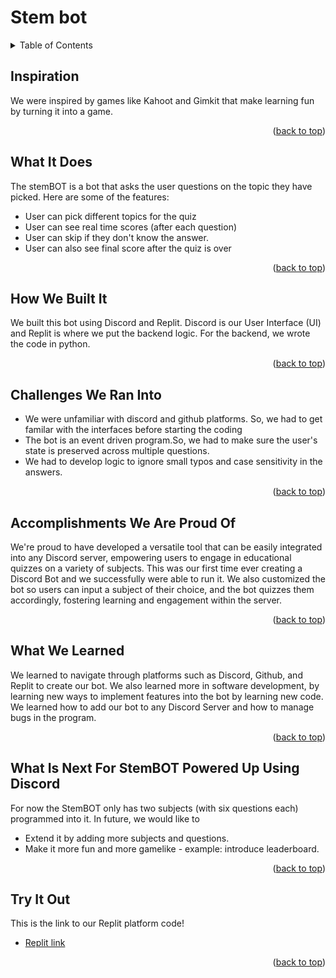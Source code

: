 # Stem bot
<a name="readme-top"></a>

<!-- TABLE OF CONTENTS -->
<details>
  <summary>Table of Contents</summary>
  <ol>
    <li>
      <a href="#inspiration">Inspiration</a>
    </li>
    <li>
      <a href="#what-it-does">What It Does</a>
    </li>
    <li><a href="#how-we-built-it">How We Built It</a></li>
    <li><a href="#challenges-we-ran-into">Challenges We Ran Into</a></li>
    <li><a href="#accomplishments-we-are-proud-of">Accomplishments We Are Proud Of</a></li>
    <li><a href="#what-we-learned">What We Learned</a></li>
    <li><a href="#what-is-next-for-stembot-powered-up-using-discord">What Is Next For StemBOT Powered Up Using Discord</a></li>
    <li><a href="#try-it-out">Try It Out</a></li>
  </ol>
</details>



<!-- INSPIRATION -->
## Inspiration

We were inspired by games like Kahoot and Gimkit that make learning fun by turning it into a game.

<p align="right">(<a href="#readme-top">back to top</a>)</p>



<!-- WHAT IT DOES -->
## What It Does

The stemBOT is a bot that asks the user questions on the topic they have picked. Here are some of the features:
* User can pick different topics for the quiz
* User can see real time scores (after each question)
* User can skip if they don't know the answer.
* User can also see final score after the quiz is over

<p align="right">(<a href="#readme-top">back to top</a>)</p>



<!-- HOW WE BUILT IT -->
## How We Built It

We built this bot using Discord and Replit. Discord is our User Interface (UI) and Replit is where we put the backend logic. For the backend, we wrote the code in python.

<p align="right">(<a href="#readme-top">back to top</a>)</p>



<!-- CHALLENGES WE RAN INTO -->
## Challenges We Ran Into

* We were unfamiliar with discord and github platforms. So, we had to get familar with the interfaces before starting the coding
* The bot is an event driven program.So, we had to make sure the user's state is preserved across multiple questions.
* We had to develop logic to ignore small typos and case sensitivity in the answers.

<p align="right">(<a href="#readme-top">back to top</a>)</p>



<!-- ACCOMPLISHMENTS WE ARE PROUD OF -->
## Accomplishments We Are Proud Of

We're proud to have developed a versatile tool that can be easily integrated into any Discord server, empowering users to engage in educational quizzes on a variety of subjects. This was our first time ever creating a Discord Bot and we successfully were able to run it. We also customized the bot so users can input a subject of their choice, and the bot quizzes them accordingly, fostering learning and engagement within the server.

<p align="right">(<a href="#readme-top">back to top</a>)</p>



<!-- WHAT WE LEARNED -->
## What We Learned

We learned to navigate through platforms such as Discord, Github, and Replit to create our bot. We also learned more in software development, by learning new ways to implement features into the bot by learning new code. We learned how to add our bot to any Discord Server and how to manage bugs in the program.

<p align="right">(<a href="#readme-top">back to top</a>)</p>



<!-- WHAT IS NEXT FOR STEMBOT POWERED UP USING DISCORD -->
## What Is Next For StemBOT Powered Up Using Discord

For now the StemBOT only has two subjects (with six questions each) programmed into it. In future, we would like to
* Extend it by adding more subjects and questions.
* Make it more fun and more gamelike - example: introduce leaderboard.

<p align="right">(<a href="#readme-top">back to top</a>)</p>



<!-- TRY IT OUT -->
## Try It Out

This is the link to our Replit platform code!

* [Replit link](https://replit.com/@dpj703/stem-bot)

<p align="right">(<a href="#readme-top">back to top</a>)</p>
